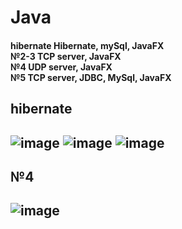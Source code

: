 # Java
<h4>
 hibernate Hibernate, mySql, JavaFX<br>
 №2-3 TCP server, JavaFX<br>
 №4 UDP server, JavaFX<br>
 №5 TCP server, JDBC, MySql, JavaFX<br>
 <h4>
<h2>hibernate<h2>

![image](https://user-images.githubusercontent.com/78970830/140295790-eacf60bc-2f98-412f-8652-48d00c4e9fe0.png)
![image](https://user-images.githubusercontent.com/78970830/140295823-36dfcba7-dd00-4090-b116-f415183f730e.png)
![image](https://user-images.githubusercontent.com/78970830/140295847-13292a5a-3d4f-496a-bc63-a79ecc4a3342.png)

<h2>№4<h2>

 ![image](https://user-images.githubusercontent.com/78970830/140296318-df65abdb-d8f7-42f8-910d-eaf94b341c3a.png)
